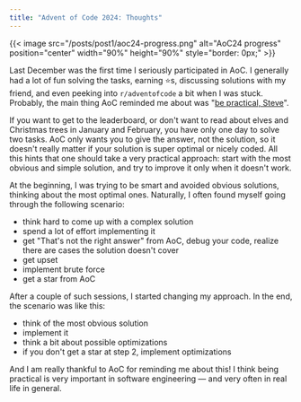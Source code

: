 ```yaml
---
title: "Advent of Code 2024: Thoughts"
---
```


{{< image src="/posts/post1/aoc24-progress.png" alt="AoC24 progress" position="center" width="90%" height="90%" style="border: 0px;" >}}

Last December was the first time I seriously participated in AoC. I generally had a lot of fun solving the tasks, earning ⭐s, discussing solutions with my friend, and even peeking into `r/adventofcode` a bit when I was stuck. Probably, the main thing AoC reminded me about was "[be practical, Steve](https://www.youtube.com/watch?v=tSm6RjyNtEQ)".

If you want to get to the leaderboard, or don't want to read about elves and Christmas trees in January and February, you have only one day to solve two tasks. AoC only wants you to give the answer, not the solution, so it doesn't really matter if your solution is super optimal or nicely coded. All this hints that one should take a very practical approach: start with the most obvious and simple solution, and try to improve it only when it doesn't work.

At the beginning, I was trying to be smart and avoided obvious solutions, thinking about the most optimal ones. Naturally, I often found myself going through the following scenario:
- think hard to come up with a complex solution
- spend a lot of effort implementing it
- get "That's not the right answer" from AoC, debug your code, realize there are cases the solution doesn't cover
- get upset
- implement brute force
- get a star from AoC

After a couple of such sessions, I started changing my approach. In the end, the scenario was like this:
- think of the most obvious solution
- implement it
- think a bit about possible optimizations
- if you don't get a star at step 2, implement optimizations

And I am really thankful to AoC for reminding me about this! I think being practical is very important in software engineering — and very often in real life in general.